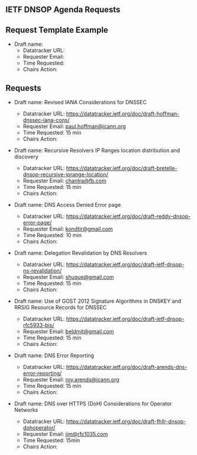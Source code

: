 ## IETF DNSOP Agenda Requests

## Request Template Example

*   Draft name:
    - Datatracker URL:
    - Requester Email:
    - Time Requested:
    - Chairs Action:

## Requests

*   Draft name: Revised IANA Considerations for DNSSEC
    - Datatracker URL: https://datatracker.ietf.org/doc/draft-hoffman-dnssec-iana-cons/
    - Requester Email: paul.hoffman@icann.org
    - Time Requested: 15 min
    - Chairs Action:

*   Draft name: Recursive Resolvers IP Ranges location distribution and discovery
    - Datatracker URL: https://datatracker.ietf.org/doc/draft-bretelle-dnsop-recursive-iprange-location/
    - Requester Email: chantra@fb.com
    - Time Requested: 15 min
    - Chairs Action:

*   Draft name: DNS Access Denied Error page
    - Datatracker URL: https://datatracker.ietf.org/doc/draft-reddy-dnsop-error-page/
    - Requester Email: kondtir@gmail.com
    - Time Requested: 10 min
    - Chairs Action:

*   Draft name: Delegation Revalidation by DNS Resolvers
    - Datatracker URL: https://datatracker.ietf.org/doc/draft-ietf-dnsop-ns-revalidation/
    - Requester Email: shuque@gmail.com
    - Time Requested: 15 min
    - Chairs Action:
    
*   Draft name: Use of GOST 2012 Signature Algorithms in DNSKEY and RRSIG Resource Records for DNSSEC
    - Datatracker URL: https://datatracker.ietf.org/doc/draft-ietf-dnsop-rfc5933-bis/
    - Requester Email: beldmit@gmail.com
    - Time Requested: 15 min
    - Chairs Action:
    
*   Draft name: DNS Error Reporting
    - Datatracker URL: https://datatracker.ietf.org/doc/draft-arends-dns-error-reporting/
    - Requester Email: roy.arends@icann.org
    - Time Requested: 15 min
    - Chairs Action:

*   Draft name:  DNS over HTTPS (DoH) Considerations for Operator Networks
    - Datatracker URL: https://datatracker.ietf.org/doc/draft-fhllr-dnsop-dohoperator/
    - Requester Email: jim@rfc1035.com
    - Time Requested: 15min
    - Chairs Action:
